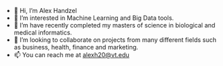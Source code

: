 - 👋 Hi, I’m Alex Handzel
- 👀 I’m interested in Machine Learning and Big Data tools.
- 🌱 I’m have recently completed my masters of science in biological and medical informatics.
- 💞️ I’m looking to collaborate on projects from many different fields such as business, health, finance and marketing. 
- 📫 You can reach me at alexh20@vt.edu

<!---
Handze1/Handze1 is a ✨ special ✨ repository because its `README.md` (this file) appears on your GitHub profile.
You can click the Preview link to take a look at your changes.
--->
